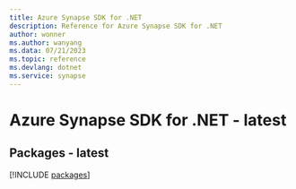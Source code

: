 ```yaml
---
title: Azure Synapse SDK for .NET
description: Reference for Azure Synapse SDK for .NET
author: wonner
ms.author: wanyang
ms.data: 07/21/2023
ms.topic: reference
ms.devlang: dotnet
ms.service: synapse
---
```

# Azure Synapse SDK for .NET - latest
## Packages - latest
[!INCLUDE [packages](synapse-index.md)]